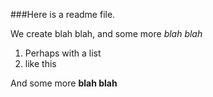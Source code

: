 ###Here is a readme file.

We create blah blah, and some more _blah blah_

1. Perhaps with a list
2. like this

And some more **blah blah**